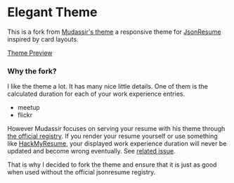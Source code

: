 # Elegant Theme

This is a fork from [Mudassir's theme](https://github.com/mudassir0909/jsonresume-theme-elegant)
a responsive theme for [JsonResume](https://jsonresume.org/) inspired by card layouts.

[Theme Preview](http://themes.jsonresume.org/elegant)

### Why the fork?
I like the theme a lot. It has many nice little details.
One of them is the calculated duration for each of your work experience entries.
* meetup
* flickr

However Mudassir focuses on serving your resume with his theme through 
[the official registry](http://registry.jsonresume.org/).
If you render your resume yourself or use something like [HackMyResume](http://please.hackmyresume.com),
your displayed work experience duration will never be updated and become wrong eventually.
See [related issue](https://github.com/mudassir0909/jsonresume-theme-elegant/issues/83).

That is why I decided to fork the theme and ensure that it is just as good when used
without the official jsonresume registry.